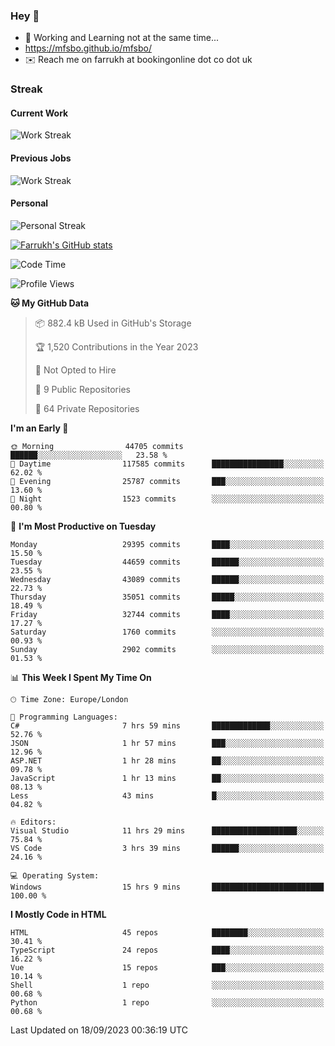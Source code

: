### Hey 👋

- 🏃 Working and Learning not at the same time...
- https://mfsbo.github.io/mfsbo/
- ✉️ Reach me on farrukh at bookingonline dot co dot uk

### Streak
#### Current Work
![Work Streak](https://streak-stats.demolab.com/?user=mfsbo)
#### Previous Jobs
![Work Streak](https://streak-stats.demolab.com/?user=farrukhcw)
#### Personal
![Personal Streak](https://streak-stats.demolab.com/?user=farrukhsubhani)

[![Farrukh's GitHub stats](https://github-readme-stats.vercel.app/api?username=mfsbo&hide=stars&count_private=true)](https://github.com/mfsbo/)

<!--START_SECTION:waka-->
![Code Time](http://img.shields.io/badge/Code%20Time-440%20hrs%206%20mins-blue)

![Profile Views](http://img.shields.io/badge/Profile%20Views-19-blue)

**🐱 My GitHub Data** 

> 📦 882.4 kB Used in GitHub's Storage 
 > 
> 🏆 1,520 Contributions in the Year 2023
 > 
> 🚫 Not Opted to Hire
 > 
> 📜 9 Public Repositories 
 > 
> 🔑 64 Private Repositories 
 > 
**I'm an Early 🐤** 

```text
🌞 Morning                44705 commits       ██████░░░░░░░░░░░░░░░░░░░   23.58 % 
🌆 Daytime                117585 commits      ████████████████░░░░░░░░░   62.02 % 
🌃 Evening                25787 commits       ███░░░░░░░░░░░░░░░░░░░░░░   13.60 % 
🌙 Night                  1523 commits        ░░░░░░░░░░░░░░░░░░░░░░░░░   00.80 % 
```
📅 **I'm Most Productive on Tuesday** 

```text
Monday                   29395 commits       ████░░░░░░░░░░░░░░░░░░░░░   15.50 % 
Tuesday                  44659 commits       ██████░░░░░░░░░░░░░░░░░░░   23.55 % 
Wednesday                43089 commits       ██████░░░░░░░░░░░░░░░░░░░   22.73 % 
Thursday                 35051 commits       █████░░░░░░░░░░░░░░░░░░░░   18.49 % 
Friday                   32744 commits       ████░░░░░░░░░░░░░░░░░░░░░   17.27 % 
Saturday                 1760 commits        ░░░░░░░░░░░░░░░░░░░░░░░░░   00.93 % 
Sunday                   2902 commits        ░░░░░░░░░░░░░░░░░░░░░░░░░   01.53 % 
```


📊 **This Week I Spent My Time On** 

```text
🕑︎ Time Zone: Europe/London

💬 Programming Languages: 
C#                       7 hrs 59 mins       █████████████░░░░░░░░░░░░   52.76 % 
JSON                     1 hr 57 mins        ███░░░░░░░░░░░░░░░░░░░░░░   12.96 % 
ASP.NET                  1 hr 28 mins        ██░░░░░░░░░░░░░░░░░░░░░░░   09.78 % 
JavaScript               1 hr 13 mins        ██░░░░░░░░░░░░░░░░░░░░░░░   08.13 % 
Less                     43 mins             █░░░░░░░░░░░░░░░░░░░░░░░░   04.82 % 

🔥 Editors: 
Visual Studio            11 hrs 29 mins      ███████████████████░░░░░░   75.84 % 
VS Code                  3 hrs 39 mins       ██████░░░░░░░░░░░░░░░░░░░   24.16 % 

💻 Operating System: 
Windows                  15 hrs 9 mins       █████████████████████████   100.00 % 
```

**I Mostly Code in HTML** 

```text
HTML                     45 repos            ████████░░░░░░░░░░░░░░░░░   30.41 % 
TypeScript               24 repos            ████░░░░░░░░░░░░░░░░░░░░░   16.22 % 
Vue                      15 repos            ███░░░░░░░░░░░░░░░░░░░░░░   10.14 % 
Shell                    1 repo              ░░░░░░░░░░░░░░░░░░░░░░░░░   00.68 % 
Python                   1 repo              ░░░░░░░░░░░░░░░░░░░░░░░░░   00.68 % 
```




 Last Updated on 18/09/2023 00:36:19 UTC
<!--END_SECTION:waka-->
<!--
**mfsbo/mfsbo** is a ✨ _special_ ✨ repository because its `README.md` (this file) appears on your GitHub profile.

Here are some ideas to get you started:

- 🔭 I’m currently working on ...
- 🌱 I’m currently learning ...
- 👯 I’m looking to collaborate on ...
- 🤔 I’m looking for help with ...
- 💬 Ask me about ...
- 📫 How to reach me: ...
- 😄 Pronouns: ...
- ⚡ Fun fact: ...
-->
